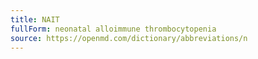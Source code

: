 ```yaml
---
title: NAIT
fullForm: neonatal alloimmune thrombocytopenia
source: https://openmd.com/dictionary/abbreviations/n
---
```

